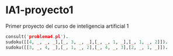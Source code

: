# IA1-proyecto1
Primer proyecto del curso de inteligencia artificial 1

```prolog
consult('problema4.pl').
sudoku([[4, _, _, _],[_, 3, _, _],[_, _, 1, _],[_, 1, _, 2]]).
sudoku([[3, _, 4, _],[_, 1, _, 2],[_, 4, _, 3],[2, _, 1, _]]).
```
